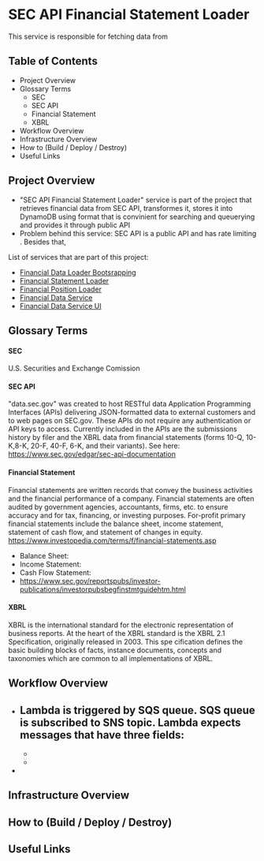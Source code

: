 # SEC API Financial Statement Loader
This service is responsible for fetching data from 

## Table of Contents
- Project Overview
- Glossary Terms
  - SEC
  - SEC API
  - Financial Statement
  - XBRL
- Workflow Overview
- Infrastructure Overview
- How to (Build / Deploy / Destroy)
- Useful Links

## Project Overview
- "SEC API Financial Statement Loader" service is part of the project that retrieves financial data from SEC API, transformes it, stores it into DynamoDB using format that is convinient for searching and queuerying and provides it through public API 
- Problem behind this service: SEC API is a public API and has rate limiting . Besides that, 

List of services that are part of this project:
- [Financial Data Loader Bootsrapping](https://github.com/Mikhail-Vilms/sec-api-financial-data-loader-bootsrapping)
- [Financial Statement Loader](https://github.com/Mikhail-Vilms/sec-api-financial-statement-loader)
- [Financial Position Loader](https://github.com/Mikhail-Vilms/sec-api-financial-position-loader)
- [Financial Data Service](https://github.com/Mikhail-Vilms/sec-api-financial-data-service)
- [Financial Data Service UI](https://github.com/Mikhail-Vilms/sec-api-financial-data-service-ui)

## Glossary Terms

#### SEC
U.S. Securities and Exchange Comission

#### SEC API
"data.sec.gov" was created to host RESTful data Application Programming Interfaces (APIs) delivering JSON-formatted data to external customers and to web pages on SEC.gov. These APIs do not require any authentication or API keys to access. Currently included in the APIs are the submissions history by filer and the XBRL data from financial statements (forms 10-Q, 10-K,8-K, 20-F, 40-F, 6-K, and their variants). See here: https://www.sec.gov/edgar/sec-api-documentation

#### Financial Statement
Financial statements are written records that convey the business activities and the financial performance of a company. Financial statements are often audited by government agencies, accountants, firms, etc. to ensure accuracy and for tax, financing, or investing purposes. For-profit primary financial statements include the balance sheet, income statement, statement of cash flow, and statement of changes in equity. https://www.investopedia.com/terms/f/financial-statements.asp
  - Balance Sheet:
  - Income Statement:
  - Cash Flow Statement:
  - https://www.sec.gov/reportspubs/investor-publications/investorpubsbegfinstmtguidehtm.html

#### XBRL
XBRL is the international standard for the electronic representation of business reports. At the heart of the XBRL standard is the XBRL 2.1 Specification, originally released in 2003. This spe cification defines the basic building blocks of facts, instance documents, concepts and taxonomies which are common to all implementations of XBRL.


## Workflow Overview
- Lambda is triggered by SQS queue. SQS queue is subscribed to SNS topic. Lambda expects messages that have three fields:
  - 
  - 
  - 
- 
## Infrastructure Overview

## How to (Build / Deploy / Destroy)

## Useful Links
